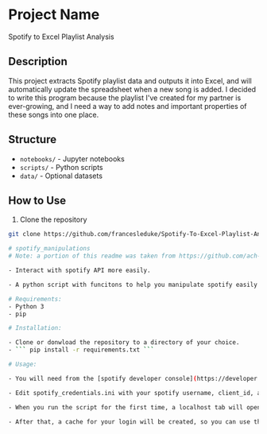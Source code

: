 # Project Name
Spotify to Excel Playlist Analysis

## Description
This project extracts Spotify playlist data and outputs it into Excel, and will automatically update the spreadsheet when a new song is added. I decided to write this program because the playlist I've created for my partner is ever-growing, and I need a way to add notes and important properties of these songs into one place. 

## Structure
- `notebooks/` - Jupyter notebooks
- `scripts/` - Python scripts
- `data/` - Optional datasets

## How to Use
1. Clone the repository
```bash
git clone https://github.com/francesleduke/Spotify-To-Excel-Playlist-Analysis.git

# spotify_manipulations
# Note: a portion of this readme was taken from https://github.com/ach-raf/spotify_manipulations.git 

- Interact with spotify API more easily.

- A python script with funcitons to help you manipulate spotify easily.

# Requirements:
- Python 3
- pip

# Installation:

- Clone or donwload the repository to a directory of your choice.
- ``` pip install -r requirements.txt ```

# Usage:

- You will need from the [spotify developer console](https://developer.spotify.com/console/), your username, client_id and secret.

- Edit spotify_credentials.ini with your spotify username, client_id, and secret.

- When you run the script for the first time, a localhost tab will open to authenticate you to spotify, you need to copy that link and past it in your terminal.

- After that, a cache for your login will be created, so you can use the script as you wish afterwards.



